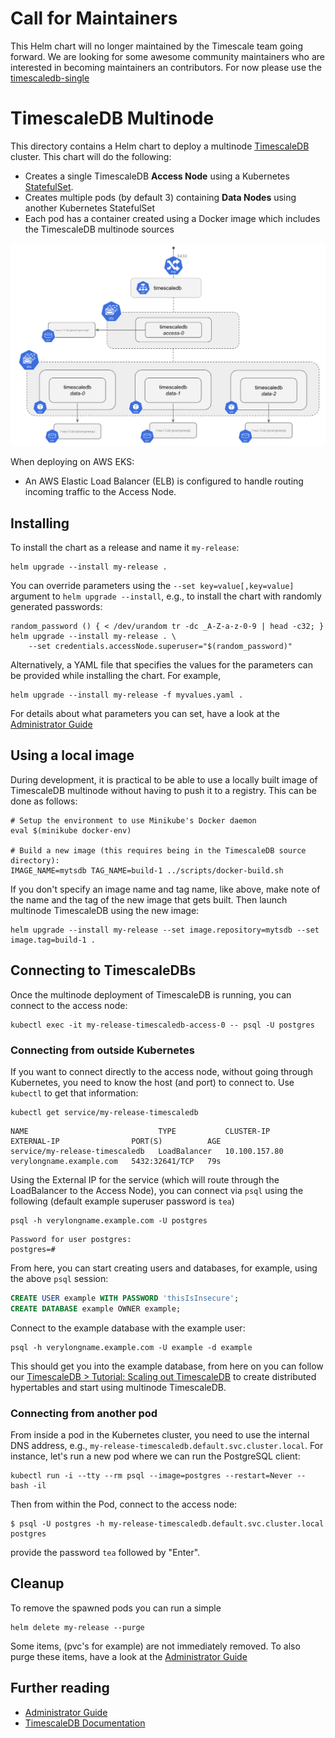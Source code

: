 <!---
This file and its contents are licensed under the Apache License 2.0.
Please see the included NOTICE for copyright information and LICENSE for a copy of the license.
-->

# Call for Maintainers

This Helm chart will no longer maintained by the Timescale team going forward.
We are looking for some awesome community maintainers who are interested in
becoming maintainers an contributors.  For now please use the
[timescaledb-single](https://github.com/timescale/helm-charts/tree/master/charts/timescaledb-single)

# TimescaleDB Multinode

This directory contains a Helm chart to deploy a multinode [TimescaleDB](https://github.com/timescale/timescaledb/) cluster.
This chart will do the following:

- Creates a single TimescaleDB **Access Node** using a Kubernetes [StatefulSet](https://kubernetes.io/docs/concepts/workloads/controllers/statefulset/).
- Creates multiple pods (by default 3) containing **Data Nodes** using another Kubernetes StatefulSet
- Each pod has a container created using a Docker image which includes the TimescaleDB multinode sources

<img src="./timescaledb-multi.png" width="640" />

When deploying on AWS EKS:
- An AWS Elastic Load Balancer (ELB) is configured to handle routing incoming traffic to the Access Node.

## Installing

To install the chart as a release and name it `my-release`:

```console
helm upgrade --install my-release .
```

You can override parameters using the `--set key=value[,key=value]` argument to `helm upgrade --install`,
e.g., to install the chart with randomly generated passwords:

```console
random_password () { < /dev/urandom tr -dc _A-Z-a-z-0-9 | head -c32; }
helm upgrade --install my-release . \
    --set credentials.accessNode.superuser="$(random_password)"
```

Alternatively, a YAML file that specifies the values for the parameters can be provided while installing the chart. For example,
```console
helm upgrade --install my-release -f myvalues.yaml .
```

For details about what parameters you can set, have a look at the [Administrator Guide](admin-guide.md#configure)

## Using a local image

During development, it is practical to be able to use a locally built image of TimescaleDB multinode without having to push it to a registry. This can be done as follows:

```console
# Setup the environment to use Minikube's Docker daemon
eval $(minikube docker-env)

# Build a new image (this requires being in the TimescaleDB source directory):
IMAGE_NAME=mytsdb TAG_NAME=build-1 ../scripts/docker-build.sh
```
If you don't specify an image name and tag name, like above, make note of the name and the tag of the new image that gets built. Then launch multinode TimescaleDB using the new image:

```console
helm upgrade --install my-release --set image.repository=mytsdb --set image.tag=build-1 .
```

## Connecting to TimescaleDBs

Once the multinode deployment of TimescaleDB is running, you can connect to the access node:

```console
kubectl exec -it my-release-timescaledb-access-0 -- psql -U postgres
```

### Connecting from outside Kubernetes
If you want to connect directly to the access node, without going
through Kubernetes, you need to know the host (and port) to connect
to. Use `kubectl` to get that information:

```console
kubectl get service/my-release-timescaledb
```
```
NAME                             TYPE           CLUSTER-IP      EXTERNAL-IP                PORT(S)          AGE
service/my-release-timescaledb   LoadBalancer   10.100.157.80   verylongname.example.com   5432:32641/TCP   79s
```

Using the External IP for the service (which will route through the
LoadBalancer to the Access Node), you can connect via `psql` using the
following (default example superuser password is `tea`)

```console
psql -h verylongname.example.com -U postgres
```
```
Password for user postgres:
postgres=#
```

From here, you can start creating users and databases, for example, using the above `psql` session:
```sql
CREATE USER example WITH PASSWORD 'thisIsInsecure';
CREATE DATABASE example OWNER example;
```

Connect to the example database with the example user:

```console
psql -h verylongname.example.com -U example -d example
```

This should get you into the example database, from here on you can follow
our [TimescaleDB > Tutorial: Scaling out TimescaleDB](https://docs.timescale.com/clustering/tutorials/clustering)
to create distributed hypertables and start using multinode TimescaleDB.

### Connecting from another pod

From inside a pod in the Kubernetes cluster, you need to use the
internal DNS address, e.g.,
`my-release-timescaledb.default.svc.cluster.local`. For instance,
let's run a new pod where we can run the PostgreSQL client:

```console
kubectl run -i --tty --rm psql --image=postgres --restart=Never -- bash -il
```

Then from within the Pod, connect to the access node:

```console
$ psql -U postgres -h my-release-timescaledb.default.svc.cluster.local postgres
```

provide the password `tea` followed by "Enter".

## Cleanup

To remove the spawned pods you can run a simple
```console
helm delete my-release --purge
```
Some items, (pvc's for example) are not immediately removed.
To also purge these items, have a look at the [Administrator Guide](admin-guide.md#cleanup)

## Further reading

- [Administrator Guide](admin-guide.md)
- [TimescaleDB Documentation](https://docs.timescale.com/clustering/main)
